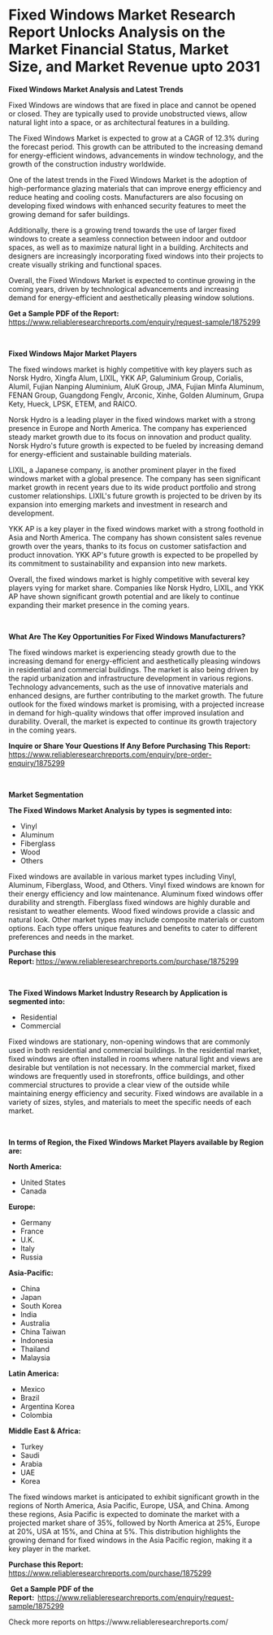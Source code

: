 <p><h1>Fixed Windows Market Research Report Unlocks Analysis on the Market Financial Status, Market Size, and Market Revenue upto 2031</h1></p><p><strong>Fixed Windows Market Analysis and Latest Trends</strong></p>
<p><p>Fixed Windows are windows that are fixed in place and cannot be opened or closed. They are typically used to provide unobstructed views, allow natural light into a space, or as architectural features in a building. </p><p>The Fixed Windows Market is expected to grow at a CAGR of 12.3% during the forecast period. This growth can be attributed to the increasing demand for energy-efficient windows, advancements in window technology, and the growth of the construction industry worldwide. </p><p>One of the latest trends in the Fixed Windows Market is the adoption of high-performance glazing materials that can improve energy efficiency and reduce heating and cooling costs. Manufacturers are also focusing on developing fixed windows with enhanced security features to meet the growing demand for safer buildings.</p><p>Additionally, there is a growing trend towards the use of larger fixed windows to create a seamless connection between indoor and outdoor spaces, as well as to maximize natural light in a building. Architects and designers are increasingly incorporating fixed windows into their projects to create visually striking and functional spaces.</p><p>Overall, the Fixed Windows Market is expected to continue growing in the coming years, driven by technological advancements and increasing demand for energy-efficient and aesthetically pleasing window solutions.</p></p>
<p><strong>Get a Sample PDF of the Report:&nbsp;</strong> <a href="https://www.reliableresearchreports.com/enquiry/request-sample/1875299">https://www.reliableresearchreports.com/enquiry/request-sample/1875299</a></p>
<p>&nbsp;</p>
<p><strong>Fixed Windows Major Market Players</strong></p>
<p><p>The fixed windows market is highly competitive with key players such as Norsk Hydro, Xingfa Alum, LIXIL, YKK AP, Galuminium Group, Corialis, Alumil, Fujian Nanping Aluminium, AluK Group, JMA, Fujian Minfa Aluminum, FENAN Group, Guangdong Fenglv, Arconic, Xinhe, Golden Aluminum, Grupa Kety, Hueck, LPSK, ETEM, and RAICO.</p><p>Norsk Hydro is a leading player in the fixed windows market with a strong presence in Europe and North America. The company has experienced steady market growth due to its focus on innovation and product quality. Norsk Hydro's future growth is expected to be fueled by increasing demand for energy-efficient and sustainable building materials.</p><p>LIXIL, a Japanese company, is another prominent player in the fixed windows market with a global presence. The company has seen significant market growth in recent years due to its wide product portfolio and strong customer relationships. LIXIL's future growth is projected to be driven by its expansion into emerging markets and investment in research and development.</p><p>YKK AP is a key player in the fixed windows market with a strong foothold in Asia and North America. The company has shown consistent sales revenue growth over the years, thanks to its focus on customer satisfaction and product innovation. YKK AP's future growth is expected to be propelled by its commitment to sustainability and expansion into new markets.</p><p>Overall, the fixed windows market is highly competitive with several key players vying for market share. Companies like Norsk Hydro, LIXIL, and YKK AP have shown significant growth potential and are likely to continue expanding their market presence in the coming years.</p></p>
<p>&nbsp;</p>
<p><strong>What Are The Key Opportunities For Fixed Windows Manufacturers?</strong></p>
<p><p>The fixed windows market is experiencing steady growth due to the increasing demand for energy-efficient and aesthetically pleasing windows in residential and commercial buildings. The market is also being driven by the rapid urbanization and infrastructure development in various regions. Technology advancements, such as the use of innovative materials and enhanced designs, are further contributing to the market growth. The future outlook for the fixed windows market is promising, with a projected increase in demand for high-quality windows that offer improved insulation and durability. Overall, the market is expected to continue its growth trajectory in the coming years.</p></p>
<p><strong>Inquire or Share Your Questions If Any Before Purchasing This Report:</strong> <a href="https://www.reliableresearchreports.com/enquiry/pre-order-enquiry/1875299">https://www.reliableresearchreports.com/enquiry/pre-order-enquiry/1875299</a></p>
<p>&nbsp;</p>
<p><strong>Market Segmentation</strong></p>
<p><strong>The Fixed Windows Market Analysis by types is segmented into:</strong></p>
<p><ul><li>Vinyl</li><li>Aluminum</li><li>Fiberglass</li><li>Wood</li><li>Others</li></ul></p>
<p><p>Fixed windows are available in various market types including Vinyl, Aluminum, Fiberglass, Wood, and Others. Vinyl fixed windows are known for their energy efficiency and low maintenance. Aluminum fixed windows offer durability and strength. Fiberglass fixed windows are highly durable and resistant to weather elements. Wood fixed windows provide a classic and natural look. Other market types may include composite materials or custom options. Each type offers unique features and benefits to cater to different preferences and needs in the market.</p></p>
<p><strong>Purchase this Report:&nbsp;</strong><a href="https://www.reliableresearchreports.com/purchase/1875299">https://www.reliableresearchreports.com/purchase/1875299</a></p>
<p>&nbsp;</p>
<p><strong>The Fixed Windows Market Industry Research by Application is segmented into:</strong></p>
<p><ul><li>Residential</li><li>Commercial</li></ul></p>
<p><p>Fixed windows are stationary, non-opening windows that are commonly used in both residential and commercial buildings. In the residential market, fixed windows are often installed in rooms where natural light and views are desirable but ventilation is not necessary. In the commercial market, fixed windows are frequently used in storefronts, office buildings, and other commercial structures to provide a clear view of the outside while maintaining energy efficiency and security. Fixed windows are available in a variety of sizes, styles, and materials to meet the specific needs of each market.</p></p>
<p>&nbsp;</p>
<p><strong>In terms of Region, the Fixed Windows Market Players available by Region are:</strong></p>
<p>
    <p> <strong> North America: </strong>
        <ul>
            <li>United States</li>
            <li>Canada</li>
        </ul>
        </p> 
    <p> <strong> Europe: </strong>
        <ul>
            <li>Germany</li>
            <li>France</li>
            <li>U.K.</li>
            <li>Italy</li>
            <li>Russia</li>
        </ul>
        </p> 
    <p> <strong> Asia-Pacific: </strong>
        <ul>
            <li>China</li>
            <li>Japan</li>
            <li>South Korea</li>
            <li>India</li>
            <li>Australia</li>
            <li>China Taiwan</li>
            <li>Indonesia</li>
            <li>Thailand</li>
            <li>Malaysia</li>
        </ul>
        </p> 
    <p> <strong> Latin America: </strong>
        <ul>
            <li>Mexico</li>
            <li>Brazil</li>
            <li>Argentina Korea</li>
            <li>Colombia</li>
        </ul>
        </p> 
    <p> <strong> Middle East & Africa: </strong>
        <ul>
            <li>Turkey</li>
            <li>Saudi</li>
            <li>Arabia</li>
            <li>UAE</li>
            <li>Korea</li>
        </ul>
    </p>
    </p>
<p><p>The fixed windows market is anticipated to exhibit significant growth in the regions of North America, Asia Pacific, Europe, USA, and China. Among these regions, Asia Pacific is expected to dominate the market with a projected market share of 35%, followed by North America at 25%, Europe at 20%, USA at 15%, and China at 5%. This distribution highlights the growing demand for fixed windows in the Asia Pacific region, making it a key player in the market.</p></p>
<p><strong>Purchase this Report: </strong><a href="https://www.reliableresearchreports.com/purchase/1875299">https://www.reliableresearchreports.com/purchase/1875299</a></p>
<p>&nbsp;<strong>Get a Sample PDF of the Report:&nbsp;&nbsp;</strong><a href="https://www.reliableresearchreports.com/enquiry/request-sample/1875299">https://www.reliableresearchreports.com/enquiry/request-sample/1875299</a></p>
<p><strong></strong></p>
<p>Check more reports on https://www.reliableresearchreports.com/</p>